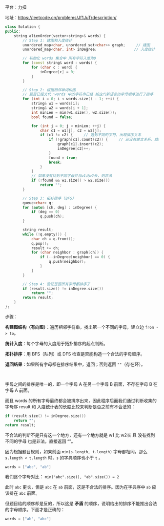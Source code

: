 平台：力扣

地址：https://leetcode.cn/problems/Jf1JuT/description/

```c++
class Solution {
public:
    string alienOrder(vector<string>& words) {
        // Step 1: 建图和入度统计
        unordered_map<char, unordered_set<char>> graph;		// 建图
        unordered_map<char, int> inDegree;				   // 入度统计

        // 初始化 words 集合中 所有字符入度为0
        for (const string& word : words) {
            for (char c : word) {
                inDegree[c] = 0;
            }
        }

        // Step 2: 根据相邻单词构图
        // 题目已经交代：words 中的字符串已经 按这门新语言的字母顺序进行了排序
        for (int i = 0; i < words.size() - 1; ++i) {
            string& w1 = words[i];
            string& w2 = words[i + 1];
            int minLen = min(w1.size(), w2.size());
            bool found = false;

            for (int j = 0; j < minLen; ++j) {
                char c1 = w1[j], c2 = w2[j];
                if (c1 != c2) {		// 遇到不同的字符，出现排序关系
                    if (!graph[c1].count(c2)) {		// 还没有建立关系，就把关系构建出来
                        graph[c1].insert(c2);
                        inDegree[c2]++;
                    }
                    found = true;
                    break;
                }
            }
            // 如果没有找到不同字母并且w1比w2长，则非法
            if (!found && w1.size() > w2.size())
                return "";
        }

        // Step 3: 拓扑排序 (BFS)
        queue<char> q;
        for (auto& [ch, deg] : inDegree) {
            if (deg == 0)
                q.push(ch);
        }

        string result;
        while (!q.empty()) {
            char ch = q.front();
            q.pop();
            result += ch;
            for (char neighbor : graph[ch]) {
                if (--inDegree[neighbor] == 0) {
                    q.push(neighbor);
                }
            }
        }

        // Step 4: 验证是否所有字母都排序了
        if (result.size() != inDegree.size())
            return "";
        return result;
    }
};
```

步骤：

**构建图结构（有向图）**：遍历相邻字符串，找出第一个不同的字母，建立边 `from -> to`。

**统计入度**：每个字母的入度用于拓扑排序的起点判断。

**拓扑排序**：用 BFS（队列）或 DFS 检查是否能构造一个合法的字母顺序。

**返回结果**：如果所有字母都在排序结果中，返回；否则返回 `""`（存在环）。

&nbsp;

字母之间的排序是唯一的，即一个字母 A 在另一个字母 B 前面，不存在字母 B 在 字母 A 前面。

而且 words 的所有字母最终都会被排序出来，因此程序后面我们通过判断收集的字母序 result 和 入度统计表的长度比较来判断是否之前有不合法的：

```c++
if (result.size() != inDegree.size())
    return "";
return result;
```

不合法的判断不是只有这一个地方，还有一个地方就是 w1 比 w2长 且 没有找到不同的字母 也是非法，直接返回 “”。

因为根据题目规则，如果前面 `min(s.length, t.length)` 字母都相同，那么 `s.length < t.length` 时，`s` 的字典顺序也小于 `t` 。

```c++
words = ["abc", "ab"]
```

我们逐个字母对比： `min("abc".size(), "ab".size()) = 2`

此时 `abc` 更长，但是 `abc` 在 `ab` 前面，这是不合法的排序。因为在字典序中 `ab` 应该排在 `abc` 前面。

但题目给的顺序却是反的，所以这是 **矛盾** 的顺序，说明给出的排序不能推出合法的字母顺序。下面才是正确的：

```c++
words = ["ab", "abc"]
```

